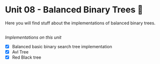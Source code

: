 # Unit 08 - Balanced Binary Trees 🌲

Here you will find stuff about the implementations of balanced binary trees.
</br>
</br>

*Implementations on this unit*
- [x] Balanced basic binary search tree implementation
- [x] Avl Tree
- [x] Red Black tree  
